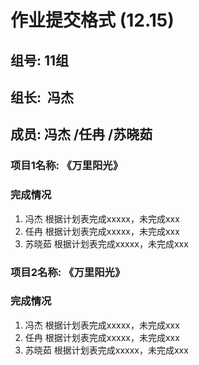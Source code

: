 # 作业提交格式 (12.15)
## 组号:  11组
## 组长:  冯杰  
## 成员:  冯杰 /任冉 /苏晓茹

### 项目1名称: 《万里阳光》
### 完成情况
1. 冯杰 根据计划表完成xxxxx，未完成xxx
2. 任冉 根据计划表完成xxxxx，未完成xxx
3. 苏晓茹  根据计划表完成xxxxx，未完成xxx


### 项目2名称: 《万里阳光》
### 完成情况
1. 冯杰 根据计划表完成xxxxx，未完成xxx
2. 任冉 根据计划表完成xxxxx，未完成xxx
3. 苏晓茹  根据计划表完成xxxxx，未完成xxx
